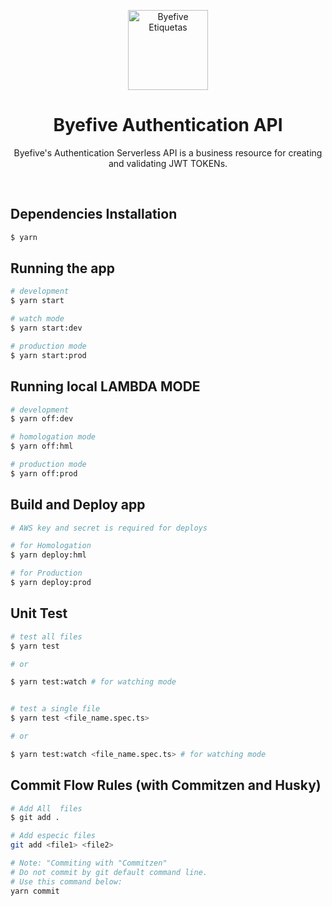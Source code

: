 <p align="center">
    <img alt="Byefive Etiquetas" height="128" src="https://cdn.byefive.com.br/images/byefive-icon-min-purple.png">
    <h1 align="center">Byefive Authentication API</h1>
</p>

[circleci-image]: https://img.shields.io/circleci/build/github/nestjs/nest/master?token=abc123def456
[circleci-url]: https://circleci.com/gh/nestjs/nest

  <p align="center">Byefive's Authentication Serverless API is a business resource for creating and validating JWT TOKENs. </p>

<br />

## Dependencies Installation

```bash
$ yarn
```

## Running the app

```bash
# development
$ yarn start

# watch mode
$ yarn start:dev

# production mode
$ yarn start:prod
```

## Running local LAMBDA MODE

```bash
# development
$ yarn off:dev

# homologation mode
$ yarn off:hml

# production mode
$ yarn off:prod
```

## Build and Deploy app

```bash
# AWS key and secret is required for deploys

# for Homologation
$ yarn deploy:hml

# for Production
$ yarn deploy:prod
```

## Unit Test

```bash
# test all files
$ yarn test

# or 

$ yarn test:watch # for watching mode


# test a single file
$ yarn test <file_name.spec.ts>

# or 

$ yarn test:watch <file_name.spec.ts> # for watching mode
```
## Commit Flow Rules (with Commitzen and Husky)

```bash
# Add All  files
$ git add .

# Add especic files
git add <file1> <file2>

# Note: "Commiting with "Commitzen" 
# Do not commit by git default command line. 
# Use this command below:
yarn commit
```
